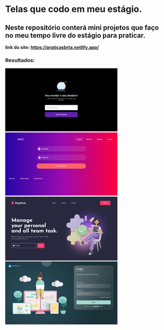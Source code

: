 # Telas que codo em meu estágio.
## Neste repositório conterá mini projetos que faço no meu tempo livre do estágio para praticar.
<strong>link do site: https://praticasbrta.netlify.app/ </strong>
### Resultados:
<img src="./img/explorer.jpg"><br>
<img src="./img/gradiente.jpg"><br>
<img src="./img/home.jpg"><br>
<img src="./img/login.jpg"><br>

